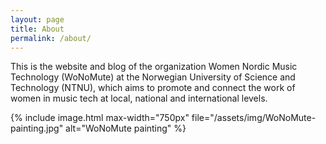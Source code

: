 ```yaml
---
layout: page
title: About
permalink: /about/
---
```


This is the website and blog of the organization Women Nordic Music Technology (WoNoMute) at the Norwegian University of Science and Technology (NTNU), which aims to promote and connect the work of women in music tech at local, national and international levels.

{% include image.html
max-width="750px" file="/assets/img/WoNoMute-painting.jpg" alt="WoNoMute painting" %}
